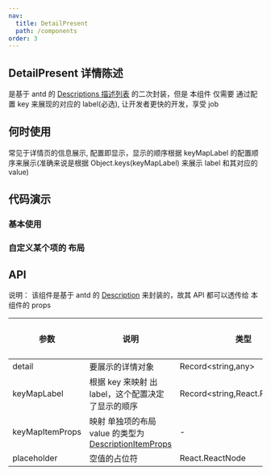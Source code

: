 ```yaml
---
nav:
  title: DetailPresent
  path: /components
order: 3
---
```


## DetailPresent 详情陈述

是基于 antd 的 [Descriptions 描述列表](https://ant-design.gitee.io/components/descriptions-cn/#components-descriptions-demo-basic) 的二次封装，但是 本组件 仅需要 通过配置 key 来展现的对应的 label(必选), 让开发者更快的开发，享受 job

## 何时使用

常见于详情页的信息展示, 配置即显示，显示的顺序根据 keyMapLabel 的配置顺序来展示(准确来说是根据 Object.keys(keyMapLabel) 来展示 label 和其对应的 value)

## 代码演示

### 基本使用

<code src="../demos/DetailPresentDemo1.tsx"  title="根据获取的信息，配置上label的映射即可快速显示"></code>

### 自定义某个项的 布局

<code src="../demos/DetailPresentDemo2.tsx"  title="使用 keyMapItemProps 来映射某项布局"></code>

## API

说明： 该组件是基于 antd 的 [Description](https://ant-design.gitee.io/components/descriptions-cn/#Descriptions) 来封装的，故其 API 都可以透传给 本组件的 props

| 参数            | 说明                                                                                                                             | 类型                           | 默认值 |
| --------------- | -------------------------------------------------------------------------------------------------------------------------------- | ------------------------------ | ------ |
| detail          | 要展示的详情对象                                                                                                                 | Record<string,any>             | -      |
| keyMapLabel     | 根据 key 来映射 出 label，这个配置决定了显示的顺序                                                                               | Record<string,React.ReactNode> | -      |
| keyMapItemProps | 映射 单独项的布局 value 的类型为 [DescriptionItemProps](https://ant-design.gitee.io/components/descriptions-cn/#DescriptionItem) | -                              | -      |
| placeholder     | 空值的占位符                                                                                                                     | React.ReactNode                | -      |
